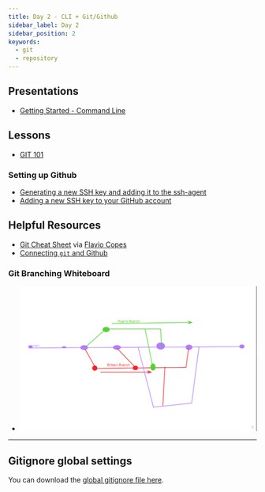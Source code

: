 ```yaml
---
title: Day 2 - CLI + Git/Github
sidebar_label: Day 2
sidebar_position: 2
keywords:
  - git
  - repository
---
```


<!-- markdownlint-disable no-inline-html -->

## Presentations

- [Getting Started - Command Line](https://docs.google.com/presentation/d/1aHnRox94IKTcYWrPo7SK6fk3bvf2UhFkTCl1ipCs4-c/edit?usp=sharing)

## Lessons

- [GIT 101](/docs/lessons/dev-fundamentals/git-101/)

### Setting up Github

- [Generating a new SSH key and adding it to the ssh-agent](https://docs.github.com/en/free-pro-team@latest/github/authenticating-to-github/generating-a-new-ssh-key-and-adding-it-to-the-ssh-agent)
- [Adding a new SSH key to your GitHub account](https://docs.github.com/en/enterprise-server@2.20/github/authenticating-to-github/adding-a-new-ssh-key-to-your-github-account)

## Helpful Resources

- [Git Cheat Sheet](./resources/git-cheat-sheet.pdf) via [Flavio Copes](https://flaviocopes.com/books/)
- [Connecting `git` and Github](/docs/resources/connecting_git_github.md)

### Git Branching Whiteboard

- ![Git Branching Whiteboard](./resources/Git_Branch_Whiteboard.png)

---

## Gitignore global settings

You can download the [global gitignore file here](https://github.com/seanrreid/global_gitignore/blob/main/gitignore_global).
